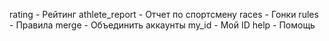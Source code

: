 rating - Рейтинг
athlete_report - Отчет по спортсмену
races - Гонки
rules - Правила
merge - Объединить аккаунты
my_id - Мой ID
help - Помощь
